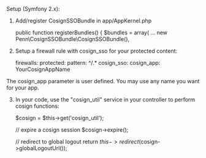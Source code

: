 Setup (Symfony 2.x):

1. Add/register CosignSSOBundle in app/AppKernel.php

    public function registerBundles()
    {
        $bundles = array(
            ...
            new Penn\CosignSSOBundle\CosignSSOBundle(),


2. Setup a firewall rule with cosign_sso for your protected content:

    firewalls:
        protected:
            pattern:    ^/.*
            cosign_sso:
              cosign_app: YourCosignAppName  
              
The cosign_app parameter is user defined. You may use any name you want for your app.

              
3. In your code, use the "cosign_util" service in your controller to perform cosign functions:

    $cosign = $this->get('cosign_util');
    
    // expire a cosign session
    $cosign->expire();
    
    // redirect to global logout
    return $this->redirect($cosign->globalLogoutUrl());
